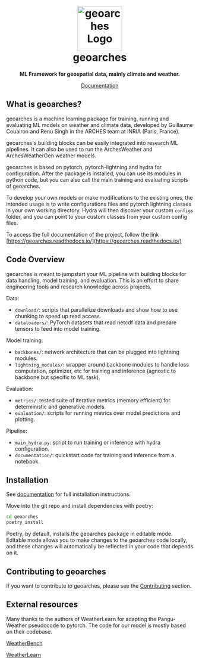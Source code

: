 <h1 align="center">
  <a href="http://www.geoarches.readthedocs.io">
    <img src="https://geoarches.readthedocs.io/en/latest/img/logo.png" alt="geoarches Logo" width="120" height="120">
  </a>
  <br/>
  geoarches
</h1>

<p align="center"><strong>ML Framework for geospatial data, mainly climate and weather.</strong></p>

<p align="center">
  <a href="https://geoarches.readthedocs.io/">Documentation</a>
</p>


## What is geoarches?

geoarches is a machine learning package for training, running and evaluating ML models on weather and climate data, developed by Guillaume Couairon and Renu Singh in the ARCHES team at INRIA (Paris, France).

geoarches's building blocks can be easily integrated into research ML pipelines.
It can also be used to run the ArchesWeather and ArchesWeatherGen weather models.

geoarches is based on pytorch, pytorch-lightning and hydra for configuration. After the package is installed, you can use its modules in python code, but you can also call the main training and evaluating scripts of geoarches. 

To develop your own models or make modifications to the existing ones, the intended usage is to write configurations files and pytorch lightning classes in your own working directory. Hydra will then discover your custom ``configs`` folder, and you can point to your custom classes from your custom config files.

To access the full documentation of the project, follow the link [https://geoarches.readthedocs.io/](https://geoarches.readthedocs.io/)

## Code Overview

geoarches is meant to jumpstart your ML pipeline with building blocks for data handling, model training, and evaluation. This is an effort to share engineering tools and research knowledge across projects.

Data:
- `download/`: scripts that parallelize downloads and show how to use chunking to speed up read access.
- `dataloaders/`: PyTorch datasets that read netcdf data and prepare tensors to feed into model training.

Model training:
- `backbones/`: network architecture that can be plugged into lightning modules.
- `lightning_modules/`: wrapper around backbone modules to handle loss computation, optimizer, etc for training and inference (agnostic to backbone but specific to ML task).

Evaluation:
- `metrics/`: tested suite of iterative metrics (memory efficient) for deterministic and generative models.
- `evaluation/`: scripts for running metrics over model predictions and plotting.

Pipeline:
- `main_hydra.py`: script to run training or inference with hydra configuration.
- `documentation/`: quickstart code for training and inference from a notebook.

## Installation

See [documentation](https://geoarches.readthedocs.io/en/latest/getting_started/installation/) for full installation instructions.

Move into the git repo and install dependencies with poetry:
```sh
cd geoarches
poetry install
```

Poetry, by default, installs the geoarches package in editable mode.
Editable mode allows you to make changes to the geoarches code locally, and these changes will automatically be reflected in your code that depends on it.

## Contributing to geoarches

If you want to contribute to geoarches, please see the [Contributing](https://geoarches.readthedocs.io/en/latest/contributing/contribute/) section.

## External resources

Many thanks to the authors of WeatherLearn for adapting the Pangu-Weather pseudocode to pytorch. The code for our model is mostly based on their codebase.

[WeatherBench](https://sites.research.google/weatherbench/)

[WeatherLearn](https://github.com/lizhuoq/WeatherLearn/tree/master)